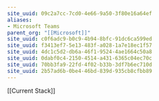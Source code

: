 ```yaml
---
site_uuid: 09c2a7cc-7cd0-4e66-9a50-3f80e16a64ef
aliases:
- Microsoft Teams
parent_org: "[[Microsoft]]"
site_uuid: c0f6adc9-b0c9-4b94-8bfc-91dc6ca599ed
site_uuid: f3413ef7-5e13-483f-a028-1a7e18ec1f57
site_uuid: 4dc1c5d2-db6a-46f1-9524-4ae1664c50a8
site_uuid: 0dabf0c4-2150-4514-a431-6365c04ec70c
site_uuid: 70bb3fa9-22fd-4f02-b33b-3df7b6ec710d
site_uuid: 2b57ad6b-0be4-46bd-839d-935cb8cfbb89
---
```

[[Current Stack]]

